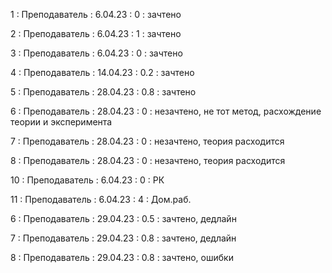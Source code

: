 1 : Преподаватель : 6.04.23 : 0 : зачтено

2 : Преподаватель : 6.04.23 : 1 : зачтено

3 : Преподаватель : 6.04.23 : 0 : зачтено

4 : Преподаватель : 14.04.23 : 0.2 : зачтено

5 : Преподаватель : 28.04.23 : 0.8 : зачтено

6 : Преподаватель : 28.04.23 : 0 : незачтено, не тот метод, расхождение теории и эксперимента

7 : Преподаватель : 28.04.23 : 0 : незачтено, теория расходится

8 : Преподаватель : 28.04.23 : 0 : незачтено, теория расходится

10 : Преподаватель : 6.04.23 : 0 : РК

11 : Преподаватель : 6.04.23 : 4 : Дом.раб.

6 : Преподаватель : 29.04.23 : 0.5 : зачтено, дедлайн

7 : Преподаватель : 29.04.23 : 0.8 : зачтено, дедлайн

8 : Преподаватель : 29.04.23 : 0.8 : зачтено, ошибки

